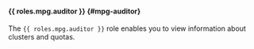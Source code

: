 #### {{ roles.mpg.auditor }} {#mpg-auditor}

The `{{ roles.mpg.auditor }}` role enables you to view information about clusters and quotas.
